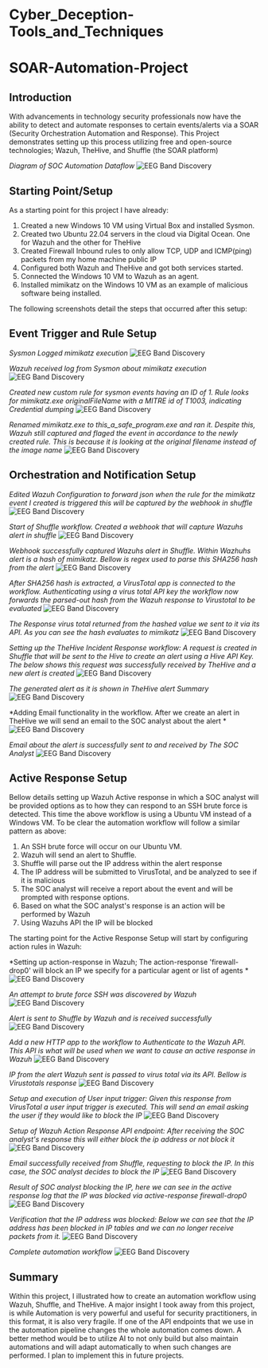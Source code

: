 # Cyber_Deception-Tools_and_Techniques

# SOAR-Automation-Project
## Introduction

With advancements in technology security professionals now have the ability to detect and automate responses to certain events/alerts via a SOAR (Security Orchestration Automation and Response). This Project demonstrates setting up this process utilizing free and open-source technologies; Wazuh, TheHive, and Shuffle (the SOAR platform)


<!---![alt text](https://github.com/TrayJames/SOAR-Automation-Project/blob/main/assets/1SOC_Automation.png?raw=true) --->

*Diagram of SOC Automation Dataflow*
![EEG Band Discovery](/assets/1SOC_Automation.png)

## Starting Point/Setup
As a starting point for this project I have already:

1. Created a new Windows 10 VM using Virtual Box and installed Sysmon.
2. Created two Ubuntu 22.04 servers in the cloud via Digital Ocean. One for Wazuh and the other for TheHive
3. Created Firewall Inbound rules to only allow TCP, UDP and ICMP(ping) packets from my home machine public IP
4. Configured both Wazuh and TheHive and got both services started.
5. Connected the Windows 10 VM to Wazuh as an agent.
6. Installed mimikatz on the Windows 10 VM as an example of malicious software being installed.

The following screenshots detail the steps that occurred after this setup:

## Event Trigger and Rule Setup

*Sysmon Logged mimikatz execution*
![EEG Band Discovery](/assets/SysmonDetectedMimikatzInstall.png)

*Wazuh received log from Sysmon about mimikatz execution*
![EEG Band Discovery](/assets/MitreWazuhDetection.png)

*Created new custom rule for sysmon events having an ID of 1. Rule looks for mimikatz.exe originalFileName with a MITRE id of T1003, indicating Credential dumping* 
![EEG Band Discovery](/assets/CreatingWazuhCustomRules.png)

*Renamed mimikatz.exe to this_a_safe_program.exe and ran it. Despite this, Wazuh still captured and flaged the event in accordance to the newly created rule. This is because it is looking at the original filename instead of the image name* 
![EEG Band Discovery](/assets/NewRuleMimikatzCapture.png)

## Orchestration and Notification Setup
*Edited Wazuh Configuration to forward json when the rule for the mimikatz event I created is triggered this will be captured by the webhook in shuffle* 
![EEG Band Discovery](/assets/WazuhAutomationConfiguration.png)

*Start of Shuffle workflow. Created a webhook that will capture Wazuhs alert in shuffle*
![EEG Band Discovery](/assets/ShuffleWebhook.png)

*Webhook successfully captured Wazuhs alert in Shuffle. Within Wazhuhs alert is a hash of mimikatz. Bellow is regex used to parse this SHA256 hash from the alert*
![EEG Band Discovery](/assets/ParsedHashWithRegex.png)

*After SHA256 hash is extracted, a VirusTotal app is connected to the workflow. Authenticating using a virus total API key the workflow now forwards the parsed-out hash from the Wazuh response to Virustotal to be evaluated*
![EEG Band Discovery](/assets/AddVirusTotalToWorkflow.png)

*The Response virus total returned from the hashed value we sent to it via its API. As you can see the hash evaluates to mimikatz*
![EEG Band Discovery](/assets/ShuffleVirusTotalOutput.png)

*Setting up the TheHive Incident Response workflow: A request is created in Shuffle that will be sent to the Hive to create an alert using a Hive API Key. The below shows this request was successfully received by TheHive and a new alert is created*
  ![EEG Band Discovery](/assets/SetupHiveWorkflowAlertCreatedSuccessfully.png)

*The generated alert as it is shown in TheHive alert Summary*
  ![EEG Band Discovery](/assets/TheHiveAlertSummary.png)

*Adding Email functionality in the workflow. After we create an alert in TheHive we will send an email to the SOC analyst about the alert *
  ![EEG Band Discovery](/assets/WorkFlowEmailSentSetup.png)

*Email about the alert is successfully sent to and received by The SOC Analyst*
  ![EEG Band Discovery](/assets/EmailSuccessfullySentAndReceived.png)

## Active Response Setup

Bellow details setting up Wazuh Active response in which a SOC analyst will be provided options as to how they can respond to an SSH brute force is detected. This time the above workflow is using a Ubuntu VM instead of a Windows VM. To be clear the automation workflow will follow a similar pattern as above: 

1. An SSH brute force will occur on our Ubuntu VM.
2. Wazuh will send an alert to Shuffle.
3. Shuffle will parse out the IP address within the alert response
4. The IP address will be submitted to VirusTotal, and be analyzed to see if it is malicious
5. The SOC analyst will receive a report about the event and will be prompted with response options.
6. Based on what the SOC analyst's response is an action will be performed by Wazuh
7. Using Wazuhs API the IP will be blocked

The starting point for the Active Response Setup will start by configuring action rules in Wazuh:

*Setting up action-response in Wazuh; The action-response 'firewall-drop0' will block an IP we specify for a particular agent or list of agents *
  ![EEG Band Discovery](/assets/WazuhActiveResponseSetup.png)

*An attempt to brute force SSH was discovered by Wazuh*
  ![EEG Band Discovery](/assets/SSHBruteForce.png)


*Alert is sent to Shuffle by Wazuh and is received successfully*
  ![EEG Band Discovery](/assets/ShuffleCaptureSSHBruteForce.png)
  

*Add a new HTTP app to the workflow to Authenticate to the Wazuh API. This API is what will be used when we want to cause an active response in Wazuh*
  ![EEG Band Discovery](/assets/AuthenticateWazuhAPI.png)


*IP from the alert Wazuh sent is passed to virus total via its API. Bellow is Virustotals response*
  ![EEG Band Discovery](/assets/VirusTotalIPAnalysis.png)


*Setup and execution of User input trigger: Given this response from VirusTotal a user input trigger is executed. This will send an email asking the user if they would like to block the IP*
  ![EEG Band Discovery](/assets/UserInputConfiguration.png)


  *Setup of Wazuh Action Response API endpoint: After receiving the SOC analyst's response this will either block the ip address or not block it*
  ![EEG Band Discovery](/assets/WazuhConfiguration.png)

  

*Email successfully received from Shuffle, requesting to block the IP. In this case, the SOC analyst decides to block the IP*
  ![EEG Band Discovery](/assets/BlockIPEmailReceived.png)


*Result of SOC analyst blocking the IP, here we can see in the active response log that the IP was blocked via active-response firewall-drop0*
  ![EEG Band Discovery](/assets/ActiveResponseLog.png)


*Verification that the IP address was blocked: Below we can see that the IP address has been blocked in IP tables and we can no longer receive packets from it.*
  ![EEG Band Discovery](/assets/IPSuccessfullyBlocked.png)

  
*Complete automation workflow*
  ![EEG Band Discovery](/assets/TotalWorkflow.png)

  ## Summary
  Within this project, I illustrated how to create an automation workflow using Wazuh, Shuffle, and TheHive. A major insight I took away from this project, is while Automation is very powerful and useful for security practitioners, in this format, it is also very fragile. If one of the API endpoints that we use in the automation pipeline changes the whole automation comes down. A better method would be to utilize AI to not only build but also maintain automations and will adapt automatically to when such changes are performed. I plan to implement this in future projects.
  
